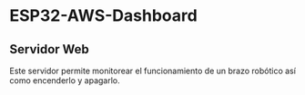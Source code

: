 # ESP32-AWS-Dashboard

## Servidor Web

Este servidor permite monitorear el funcionamiento de un brazo robótico así como encenderlo y apagarlo.
